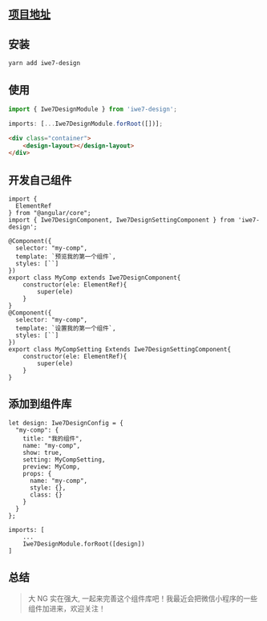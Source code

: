 ## [项目地址](https://github.com/iwe7/iwe7-design)

## 安装

```sh
yarn add iwe7-design
```

## 使用

```ts
import { Iwe7DesignModule } from 'iwe7-design';

imports: [...Iwe7DesignModule.forRoot([])];
```

```html
<div class="container">
    <design-layout></design-layout>
</div>
```

## 开发自己组件

```
import {
  ElementRef
} from "@angular/core";
import { Iwe7DesignComponent, Iwe7DesignSettingComponent } from 'iwe7-design';

@Component({
  selector: "my-comp",
  template: `预览我的第一个组件`,
  styles: [``]
})
export class MyComp extends Iwe7DesignComponent{
    constructor(ele: ElementRef){
        super(ele)
    }
}
@Component({
  selector: "my-comp",
  template: `设置我的第一个组件`,
  styles: [``]
})
export class MyCompSetting Extends Iwe7DesignSettingComponent{
    constructor(ele: ElementRef){
        super(ele)
    }
}
```

## 添加到组件库

```
let design: Iwe7DesignConfig = {
  "my-comp": {
    title: "我的组件",
    name: "my-comp",
    show: true,
    setting: MyCompSetting,
    preview: MyComp,
    props: {
      name: "my-comp",
      style: {},
      class: {}
    }
  }
};

imports: [
    ...
    Iwe7DesignModule.forRoot([design])
]
```

## 总结

> 大 NG 实在强大, 一起来完善这个组件库吧！我最近会把微信小程序的一些组件加进来，欢迎关注！
